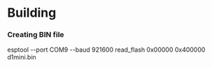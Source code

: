 # Building

### Creating BIN file

esptool --port COM9 --baud 921600 read_flash 0x00000 0x400000 d1mini.bin
